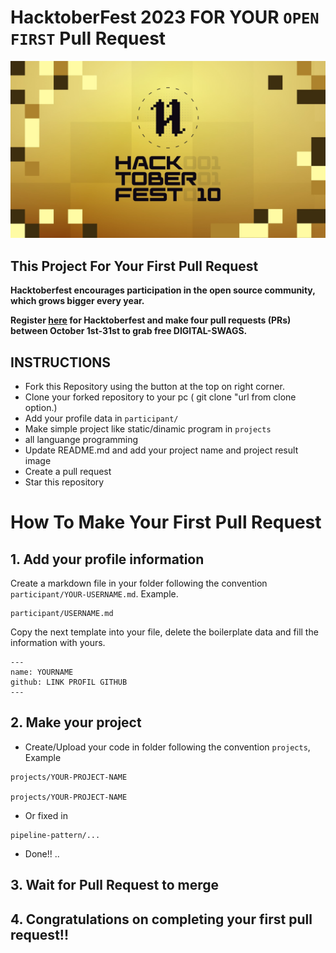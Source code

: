 # HacktoberFest 2023 FOR YOUR `OPEN FIRST` Pull Request
![HacktoberFest 2023](https://github.com/freedomoflynn/hacktober/blob/main/hacktoberfest2023.png)


## This Project For Your First Pull Request

**Hacktoberfest encourages participation in the open source community, which grows bigger every year.**

**Register [here](https://hacktoberfest.digitalocean.com) for Hacktoberfest and make four pull requests (PRs) between October 1st-31st to grab free DIGITAL-SWAGS.**

## INSTRUCTIONS
- Fork this Repository using the button at the top on right corner.
- Clone your forked repository to your pc ( git clone "url from clone option.)
- Add your profile data in `participant/`
- Make simple project like static/dinamic program in `projects`
- all languange programming
- Update README.md and add your project name and project result image
- Create a pull request
- Star this repository

# How To Make Your First Pull Request
## 1. Add your profile information
Create a markdown file in your folder following the convention `participant/YOUR-USERNAME.md`. Example.

```
participant/USERNAME.md
```

Copy the next template into your file, delete the boilerplate data and fill the information with yours.

```
---
name: YOURNAME
github: LINK PROFIL GITHUB
---
```

## 2. Make your project
- Create/Upload your code in folder following the convention `projects`, Example
```
projects/YOUR-PROJECT-NAME

projects/YOUR-PROJECT-NAME
```
- Or fixed in
```
pipeline-pattern/...
```
- Done!! ..

## 3. Wait for Pull Request to merge

## 4. Congratulations on completing your first pull request!!
